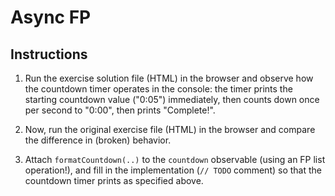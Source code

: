 # Async FP

## Instructions

1. Run the exercise solution file (HTML) in the browser and observe how the countdown timer operates in the console: the timer prints the starting countdown value ("0:05") immediately, then counts down once per second to "0:00", then prints "Complete!".

2. Now, run the original exercise file (HTML) in the browser and compare the difference in (broken) behavior.

3. Attach `formatCountdown(..)` to the `countdown` observable (using an FP list operation!), and fill in the implementation (`// TODO` comment) so that the countdown timer prints as specified above.
